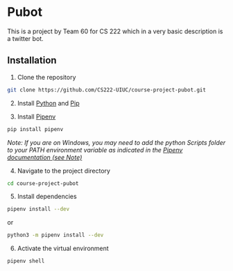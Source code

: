 # Pubot

This is a project by Team 60 for CS 222 which in a very basic description is a twitter bot.

## Installation

1. Clone the repository
```bash
git clone https://github.com/CS222-UIUC/course-project-pubot.git
```

2. Install [Python](https://www.python.org/downloads/) and [Pip](https://pip.pypa.io/en/stable/installation/)

3. Install [Pipenv](https://pypi.org/project/pipenv/)
```bash
pip install pipenv
```
*Note: If you are on Windows, you may need to add the python Scripts folder to your PATH environment variable as indicated in the [Pipenv documentation (see Note)](https://pipenv.pypa.io/en/latest/install/#pragmatic-installation-of-pipenv)*

4. Navigate to the project directory
```bash
cd course-project-pubot
```

5. Install dependencies
```bash
pipenv install --dev
```
or
```bash
python3 -m pipenv install --dev
```

6. Activate the virtual environment
```bash
pipenv shell
```
